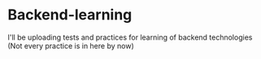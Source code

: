 # Backend-learning

I'll be uploading tests and practices for learning of backend technologies
(Not every practice is in here by now)
